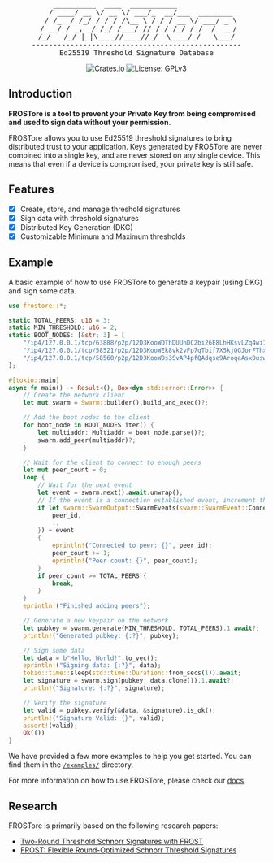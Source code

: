 <div align="center">
<pre>
    __________  ____  ___________              
   / ____/ __ \/ __ \/ ___/_  __/___  ________ 
  / /_  / /_/ / / / /\__ \ / / / __ \/ ___/ _ \
 / __/ / _, _/ /_/ /___/ // / / /_/ / /  /  __/
/_/   /_/ |_|\____//____//_/  \____/_/   \___/
-------------------------------------------------
Ed25519 Threshold Signature Database
</pre>

[![Crates.io](https://img.shields.io/crates/v/frostore.svg)](https://crates.io/crates/frostore)
[![License: GPLv3](https://img.shields.io/badge/License-GPLv3-blue.svg)](https://www.gnu.org/licenses/gpl-3.0)

</div>

## Introduction

**FROSTore is a tool to prevent your Private Key from being compromised and used to sign data without your permission.**

FROSTore allows you to use Ed25519 threshold signatures to bring distributed trust to your application. Keys generated
by FROSTore are never combined into a single key, and are never stored on any single device. This means that even if a
device is compromised, your private key is still safe.

## Features

- [x] Create, store, and manage threshold signatures
- [x] Sign data with threshold signatures
- [x] Distributed Key Generation (DKG)
- [x] Customizable Minimum and Maximum thresholds

## Example

A basic example of how to use FROSTore to generate a keypair (using DKG) and sign some data.

```rust
use frostore::*;

static TOTAL_PEERS: u16 = 3;
static MIN_THRESHOLD: u16 = 2;
static BOOT_NODES: [&str; 3] = [
    "/ip4/127.0.0.1/tcp/63888/p2p/12D3KooWDThDUUhDC2bi26E8LhHKsvLZq4wi7dNN5zypNVucgbqx",
    "/ip4/127.0.0.1/tcp/58521/p2p/12D3KooWEk8vk2vFp7qTbif7X5kjQGJorFThxu8LheTF22Ef2fRc",
    "/ip4/127.0.0.1/tcp/58560/p2p/12D3KooWDs3SvAP4pfQAdqse9AroqaAsxDuswV6iFkc6aAwJooVu",
];

#[tokio::main]
async fn main() -> Result<(), Box<dyn std::error::Error>> {
    // Create the network client
    let mut swarm = Swarm::builder().build_and_exec()?;

    // Add the boot nodes to the client
    for boot_node in BOOT_NODES.iter() {
        let multiaddr: Multiaddr = boot_node.parse()?;
        swarm.add_peer(multiaddr)?;
    }

    // Wait for the client to connect to enough peers
    let mut peer_count = 0;
    loop {
        // Wait for the next event
        let event = swarm.next().await.unwrap();
        // If the event is a connection established event, increment the peer count
        if let swarm::SwarmOutput::SwarmEvents(swarm::SwarmEvent::ConnectionEstablished {
            peer_id,
            ..
        }) = event
        {
            eprintln!("Connected to peer: {}", peer_id);
            peer_count += 1;
            eprintln!("Peer count: {}", peer_count);
        }
        if peer_count >= TOTAL_PEERS {
            break;
        }
    }
    eprintln!("Finished adding peers");

    // Generate a new keypair on the network
    let pubkey = swarm.generate(MIN_THRESHOLD, TOTAL_PEERS).1.await?;
    println!("Generated pubkey: {:?}", pubkey);

    // Sign some data
    let data = b"Hello, World!".to_vec();
    eprintln!("Signing data: {:?}", data);
    tokio::time::sleep(std::time::Duration::from_secs(1)).await;
    let signature = swarm.sign(pubkey, data.clone()).1.await?;
    println!("Signature: {:?}", signature);

    // Verify the signature
    let valid = pubkey.verify(&data, &signature).is_ok();
    println!("Signature Valid: {}", valid);
    assert!(valid);
    Ok(())
}
```

We have provided a few more examples to help you get started. You can find them in the [`/examples/`](examples)
directory.

For more information on how to use FROSTore, please check our [docs](https://docs.rs/frostore).

## Research

FROSTore is primarily based on the following research papers:

- [Two-Round Threshold Schnorr Signatures with FROST](https://datatracker.ietf.org/doc/draft-irtf-cfrg-frost/)
- [FROST: Flexible Round-Optimized Schnorr Threshold Signatures](https://eprint.iacr.org/2020/852.pdf)
